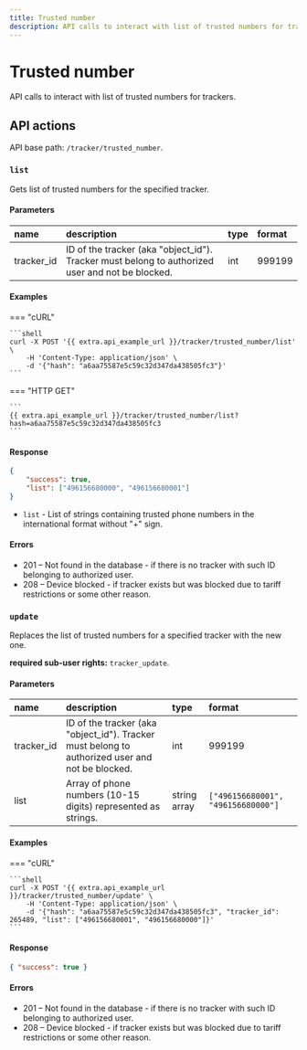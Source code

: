 ```yaml
---
title: Trusted number
description: API calls to interact with list of trusted numbers for trackers.
---
```

# Trusted number

API calls to interact with list of trusted numbers for trackers.


## API actions

API base path: `/tracker/trusted_number`.

### `list`

Gets list of trusted numbers for the specified tracker.

#### Parameters

| name       | description                                                                                     | type | format |
|:-----------|:------------------------------------------------------------------------------------------------|:-----|:-------|
| tracker_id | ID of the tracker (aka "object_id"). Tracker must belong to authorized user and not be blocked. | int  | 999199 |

#### Examples

=== "cURL"

    ```shell
    curl -X POST '{{ extra.api_example_url }}/tracker/trusted_number/list' \
        -H 'Content-Type: application/json' \
        -d '{"hash": "a6aa75587e5c59c32d347da438505fc3"}'
    ```

=== "HTTP GET"

    ```
    {{ extra.api_example_url }}/tracker/trusted_number/list?hash=a6aa75587e5c59c32d347da438505fc3
    ```

#### Response

```json
{
    "success": true,
    "list": ["496156680000", "496156680001"]
}
```

* `list` - List of strings containing trusted phone numbers in the international format without "+" sign.

#### Errors

* 201 – Not found in the database - if there is no tracker with such ID belonging to authorized user.
* 208 – Device blocked - if tracker exists but was blocked due to tariff restrictions or some other reason.


### `update`

Replaces the list of trusted numbers for a specified tracker with the new one.

**required sub-user rights:** `tracker_update`.

#### Parameters

| name       | description                                                                                     | type         | format                             |
|:-----------|:------------------------------------------------------------------------------------------------|:-------------|:-----------------------------------|
| tracker_id | ID of the tracker (aka "object_id"). Tracker must belong to authorized user and not be blocked. | int          | 999199                             |
| list       | Array of phone numbers (10-15 digits) represented as strings.                                   | string array | `["496156680001", "496156680000"]` |

#### Examples

=== "cURL"

    ```shell
    curl -X POST '{{ extra.api_example_url }}/tracker/trusted_number/update' \
        -H 'Content-Type: application/json' \
        -d '{"hash": "a6aa75587e5c59c32d347da438505fc3", "tracker_id": 265489, "list": ["496156680001", "496156680000"]}'
    ```

#### Response

```json
{ "success": true }
```

#### Errors

* 201 – Not found in the database - if there is no tracker with such ID belonging to authorized user.
* 208 – Device blocked - if tracker exists but was blocked due to tariff restrictions or some other reason.

